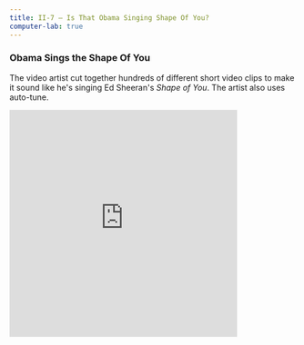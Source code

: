 ```yaml
---
title: II-7 — Is That Obama Singing Shape Of You?
computer-lab: true
---
```



### Obama Sings the Shape Of You

The video artist cut together hundreds of different short video clips to make it sound like he's singing Ed Sheeran's _Shape of You_.
The artist also uses auto-tune.

<iframe src="https://www.facebook.com/plugins/video.php?href=https%3A%2F%2Fwww.facebook.com%2FTheHumorLAD%2Fvideos%2F1825496044380183%2F&show_text=0&width=400" width="400" height="400" style="border:none;overflow:hidden" scrolling="no" frameborder="0" allowTransparency="true" allowFullScreen="true"></iframe>
